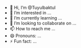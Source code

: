 - 👋 Hi, I’m @Tuyulbaktul
- 👀 I’m interested in ...
- 🌱 I’m currently learning ...
- 💞️ I’m looking to collaborate on ...
- 📫 How to reach me ...
- 😄 Pronouns: ...
- ⚡ Fun fact: ...

<!---
Tuyulbaktul/Tuyulbaktul is a ✨ special ✨ repository because its `README.md` (this file) appears on your GitHub profile.
You can click the Preview link to take a look at your changes.
--->
